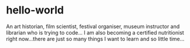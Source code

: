 # hello-world

An art historian, film scientist, festival organiser, museum instructor and librarian who is trying to code...
I am also becoming a certified nutritionist right now...there are just so many things I want to learn and so little time...

